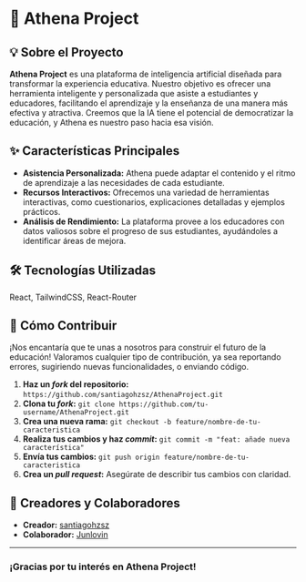 # 🚀 Athena Project

## 💡 Sobre el Proyecto

**Athena Project** es una plataforma de inteligencia artificial diseñada para transformar la experiencia educativa. Nuestro objetivo es ofrecer una herramienta inteligente y personalizada que asiste a estudiantes y educadores, facilitando el aprendizaje y la enseñanza de una manera más efectiva y atractiva. Creemos que la IA tiene el potencial de democratizar la educación, y Athena es nuestro paso hacia esa visión.

## ✨ Características Principales

* **Asistencia Personalizada:** Athena puede adaptar el contenido y el ritmo de aprendizaje a las necesidades de cada estudiante.
* **Recursos Interactivos:** Ofrecemos una variedad de herramientas interactivas, como cuestionarios, explicaciones detalladas y ejemplos prácticos.
* **Análisis de Rendimiento:** La plataforma provee a los educadores con datos valiosos sobre el progreso de sus estudiantes, ayudándoles a identificar áreas de mejora.

## 🛠️ Tecnologías Utilizadas

React, TailwindCSS, React-Router

## 🤝 Cómo Contribuir

¡Nos encantaría que te unas a nosotros para construir el futuro de la educación! Valoramos cualquier tipo de contribución, ya sea reportando errores, sugiriendo nuevas funcionalidades, o enviando código.

1.  **Haz un *fork* del repositorio:** `https://github.com/santiagohzsz/AthenaProject.git`
2.  **Clona tu *fork*:** `git clone https://github.com/tu-username/AthenaProject.git`
3.  **Crea una nueva rama:** `git checkout -b feature/nombre-de-tu-caracteristica`
4.  **Realiza tus cambios y haz *commit*:** `git commit -m "feat: añade nueva característica"`
5.  **Envía tus cambios:** `git push origin feature/nombre-de-tu-caracteristica`
6.  **Crea un *pull request*:** Asegúrate de describir tus cambios con claridad.

## 👤 Creadores y Colaboradores

* **Creador:** [santiagohzsz](https://github.com/santiagohzsz)
* **Colaborador:** [Junlovin](https://github.com/Junlovin)

---

### **¡Gracias por tu interés en Athena Project!**